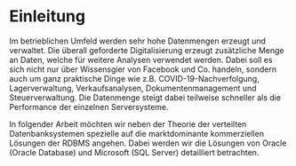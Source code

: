 # Einleitung

Im betrieblichen Umfeld werden sehr hohe Datenmengen erzeugt und verwaltet. Die überall geforderte Digitalisierung erzeugt zusätzliche Menge an Daten, welche für weitere Analysen verwendet werden. Dabei soll es sich nicht nur über Wissensgier von Facebook und Co. handeln, sondern auch um ganz praktische Dinge wie z.B. COVID-19-Nachverfolgung, Lagerverwaltung, Verkaufsanalysen, Dokumentenmanagement und Steuerverwaltung. Die Datenmenge steigt dabei teilweise schneller als die Performance der einzelnen Serversysteme.

In folgender Arbeit möchten wir neben der Theorie der verteilten Datenbanksystemen spezielle auf die marktdominante kommerziellen Lösungen der RDBMS angehen. Dabei werden wir die Lösungen von Oracle (Oracle Database) und Microsoft (SQL Server) detailliert betrachten.
